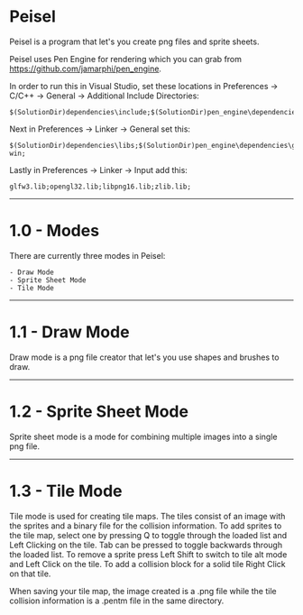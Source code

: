 # Peisel

Peisel is a program that let's you create png files and sprite sheets.

Peisel uses Pen Engine for rendering which you can grab from https://github.com/jamarphi/pen_engine.

In order to run this in Visual Studio, set these locations in Preferences -> C/C++ -> General -> Additional Include Directories:

	$(SolutionDir)dependencies\include;$(SolutionDir)pen_engine\dependencies\glfw\include;$(SolutionDir)pen_engine\dependencies\glad;$(SolutionDir)dependencies\include;

Next in Preferences -> Linker -> General set this:

	$(SolutionDir)dependencies\libs;$(SolutionDir)pen_engine\dependencies\glfw\lib-win;

Lastly in Preferences -> Linker -> Input add this:

	glfw3.lib;opengl32.lib;libpng16.lib;zlib.lib;

-------------------------------------------------------------------------------------------------------------------

# 1.0 - Modes

There are currently three modes in Peisel:

	- Draw Mode
	- Sprite Sheet Mode
	- Tile Mode

-------------------------------------------------------------------------------------------------------------------

# 1.1 - Draw Mode

Draw mode is a png file creator that let's you use shapes and brushes to draw.

-------------------------------------------------------------------------------------------------------------------

# 1.2 - Sprite Sheet Mode

Sprite sheet mode is a mode for combining multiple images into a single png file.

-------------------------------------------------------------------------------------------------------------------

# 1.3 - Tile Mode

Tile mode is used for creating tile maps.  The tiles consist of an image with the sprites and a binary file for the collision information.
To add sprites to the tile map, select one by pressing Q to toggle through the loaded list and Left Clicking on the tile.
Tab can be pressed to toggle backwards through the loaded list.
To remove a sprite press Left Shift to switch to tile alt mode and Left Click on the tile.
To add a collision block for a solid tile Right Click on that tile.

When saving your tile map, the image created is a .png file while the tile collision information is a .pentm file in the same directory.